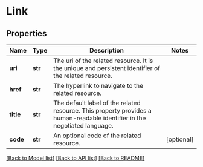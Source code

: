 # Link

## Properties
Name | Type | Description | Notes
------------ | ------------- | ------------- | -------------
**uri** | **str** | The uri of the related resource. It is the unique and persistent identifier of the related resource. | 
**href** | **str** | The hyperlink to navigate to the related resource. | 
**title** | **str** | The default label of the related resource. This property provides a human-readable identifier in the negotiated language. | 
**code** | **str** | An optional code of the related resource. | [optional] 

[[Back to Model list]](../README.md#documentation-for-models) [[Back to API list]](../README.md#documentation-for-api-endpoints) [[Back to README]](../README.md)

